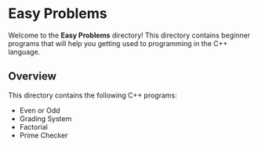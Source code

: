 # Easy Problems

Welcome to the **Easy Problems** directory! This directory contains beginner programs that will help you getting used to programming in the C++ language.

## Overview

This directory contains the following C++ programs:

- Even or Odd
- Grading System
- Factorial
- Prime Checker
